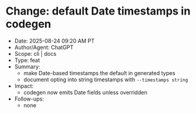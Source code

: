 # Change: default Date timestamps in codegen

- Date: 2025-08-24 09:20 AM PT
- Author/Agent: ChatGPT
- Scope: cli | docs
- Type: feat
- Summary:
  - make Date-based timestamps the default in generated types
  - document opting into string timestamps with `--timestamps string`
- Impact:
  - codegen now emits Date fields unless overridden
- Follow-ups:
  - none
